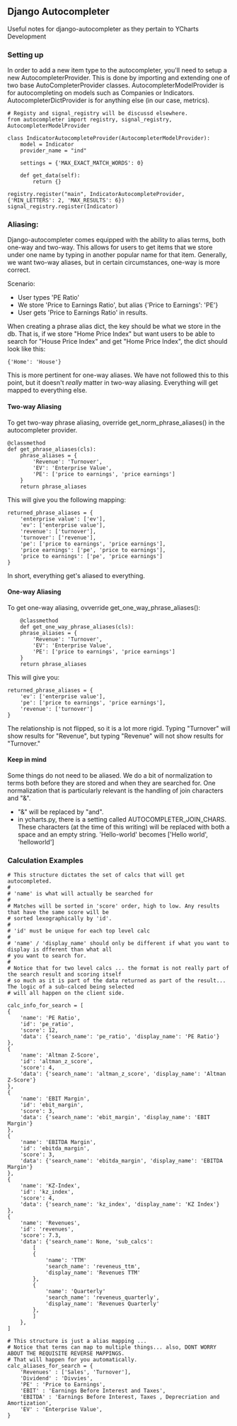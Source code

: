 ## Django Autocompleter
Useful notes for django-autocompleter as they pertain to YCharts Development

### Setting up
In order to add a new item type to the autocompleter, you'll need to setup a new AutocompleterProvider. This is done by importing and extending one of two base AutoCompleterProvider classes. AutocompleterModelProvider is for autocompleting on models such as Companies or Indicators.  AutocompleterDictProvider is for anything else (in our case, metrics).
    
    # Registy and signal_registry will be discussd elsewhere.
    from autocompleter import registry, signal_registry, AutocompleterModelProvider

    class IndicatorAutocompleteProvider(AutocompleterModelProvider):
        model = Indicator
        provider_name = "ind"

        settings = {'MAX_EXACT_MATCH_WORDS': 0}

        def get_data(self):
            return {}

    registry.register("main", IndicatorAutocompleteProvider, {'MIN_LETTERS': 2, 'MAX_RESULTS': 6})
    signal_registry.register(Indicator)

### Aliasing:
Django-autocompleter comes equipped with the ability to alias terms, both one-way and two-way.  This allows for users to get items that we store under one name by typing in another popular name for that item.  Generally, we want two-way aliases, but in certain circumstances, one-way is more correct.

Scenario:

* User types 'PE Ratio'
* We store 'Price to Earnings Ratio', but alias {'Price to Earnings': 'PE'}
* User gets 'Price to Earnings Ratio' in results.


When creating a phrase alias dict, the key should be what we store in the db.  That is, if we store "Home Price Index" but want users to be able to search for "House Price Index" and get "Home Price Index", the dict should look like this:

    {'Home': 'House'}

This is more pertinent for one-way aliases.  We have not followed this to this point, but it doesn't *really* matter in two-way aliasing.  Everything will get mapped to everything else.

#### Two-way Aliasing

To get two-way phrase aliasing, override get_norm_phrase_aliases() in the autocompleter provider.

    @classmethod
    def get_phrase_aliases(cls):
        phrase_aliases = {
            'Revenue': 'Turnover',
            'EV': 'Enterprise Value',
            'PE': ['price to earnings', 'price earnings']
        }
        return phrase_aliases

This will give you the following mapping:

    returned_phrase_aliases = {
        'enterprise value': ['ev'],
        'ev': ['enterprise value'],
        'revenue': ['turnover'],
        'turnover': ['revenue'],
        'pe': ['price to earnings', 'price earnings'],
        'price earnings': ['pe', 'price to earnings'],
        'price to earnings': ['pe', 'price earnings']
    }

In short, everything get's aliased to everything.

#### One-way Aliasing

To get one-way aliasing, ovverride get_one_way_phrase_aliases():

        @classmethod
        def get_one_way_phrase_aliases(cls):
        phrase_aliases = {
            'Revenue': 'Turnover',
            'EV': 'Enterprise Value',
            'PE': ['price to earnings', 'price earnings']
        }
        return phrase_aliases

This will give you:

    returned_phrase_aliases = {
        'ev': ['enterprise value'],
        'pe': ['price to earnings', 'price earnings'],
        'revenue': ['turnover']
    }

The relationship is not flipped, so it is a lot more rigid.  Typing "Turnover" will show results for "Revenue", but typing
"Revenue" will not show results for "Turnover."

#### Keep in mind
Some things do not need to be aliased.  We do a bit of normalization to terms both before they are stored and when they are searched for.  One normalization that is particularly relevant is the handling of join characters and "&".  

* "&" will be replaced by "and".
* in ycharts.py, there is a setting called AUTOCOMPLETER_JOIN_CHARS.  These characters (at the time of this writing) will be replaced with both a space and an empty string.  'Hello-world' becomes ['Hello world', 'helloworld']

### Calculation Examples
```
# This structure dictates the set of calcs that will get autocompleted. 
#
# 'name' is what will actually be searched for
#
# Matches will be sorted in 'score' order, high to low. Any results that have the same score will be
# sorted lexographically by 'id'. 
#
# 'id' must be unique for each top level calc
#
# 'name' / 'display_name' should only be different if what you want to display is dfferent than what all 
# you want to search for.
#
# Notice that for two level calcs ... the format is not really part of the search result and scoring itself
# so much as it is part of the data returned as part of the result... The logic of a sub-calced being selected
# will all happen on the client side.

calc_info_for_search = [
{
    'name': 'PE Ratio',
    'id': 'pe_ratio',
    'score': 12,
    'data': {'search_name': 'pe_ratio', 'display_name': 'PE Ratio'}
}, 
{
    'name': 'Altman Z-Score',
    'id': 'altman_z_score',
    'score': 4,
    'data': {'search_name': 'altman_z_score', 'display_name': 'Altman Z-Score'}
}, 
{
    'name': 'EBIT Margin',
    'id': 'ebit_margin',
    'score': 3,
    'data': {'search_name': 'ebit_margin', 'display_name': 'EBIT Margin'}
}, 
{
    'name': 'EBITDA Margin',
    'id': 'ebitda_margin',
    'score': 3,
    'data': {'search_name': 'ebitda_margin', 'display_name': 'EBITDA Margin'}
}, 
{
    'name': 'KZ-Index',
    'id': 'kz_index',
    'score': 4,
    'data': {'search_name': 'kz_index', 'display_name': 'KZ Index'} 
}, 
{
    'name': 'Revenues',
    'id': 'revenues',
    'score': 7.3,
    'data': {'search_name': None, 'sub_calcs': 
        [
        {
            'name': 'TTM'
            'search_name': 'reveneus_ttm',
            'display_name': 'Revenues TTM'
        },
        {
            'name': 'Quarterly'
            'search_name': 'reveneus_quarterly',
            'display_name': 'Revenues Quarterly'
        },
        ]   
    }, 
]

# This structure is just a alias mapping ... 
# Notice that terms can map to multiple things... also, DONT WORRY ABOUT THE REQUISITE REVERSE MAPPINGS.
# That will happen for you automatically.
calc_aliases_for_search = {
    'Revenues' : ['Sales', 'Turnover'],
    'Dividend' : 'Divvies',
    'PE' : 'Price to Earnings',
    'EBIT' : 'Earnings Before Interest and Taxes',
    'EBITDA' : 'Earnings Before Interest, Taxes , Deprecriation and Amortization',
    'EV' : 'Enterprise Value',
}
```

